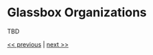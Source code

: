 # Glassbox Organizations
TBD

[<< previous](../chapter-1/8-flowing_in_time_and_rhythm.md) | [next >>](1-trust_as_a_starting_point.md)
